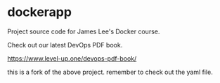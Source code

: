 # dockerapp
Project source code for James Lee's Docker course.

Check out our latest DevOps PDF book.

https://www.level-up.one/devops-pdf-book/

this is a fork of the above project. remember to check out the yaml file.
